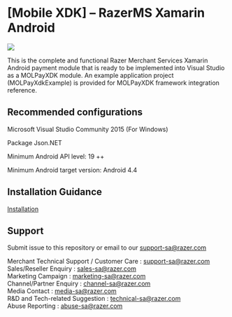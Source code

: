 <!--
# license: Copyright © 2011-2019 RMS Sdn Bhd. All Rights Reserved. 
-->

# [Mobile XDK] – RazerMS Xamarin Android

<img src="https://user-images.githubusercontent.com/38641542/74424311-a9d64000-4e8c-11ea-8d80-d811cfe66972.jpg">


This is the complete and functional Razer Merchant Services Xamarin Android payment module that is ready to be implemented into Visual Studio as a MOLPayXDK module. An example application project (MOLPayXdkExample) is provided for MOLPayXDK framework integration reference.

## Recommended configurations

Microsoft Visual Studio Community 2015 (For Windows)

Package Json.NET

Minimum Android API level: 19 ++

Minimum Android target version: Android 4.4


## Installation Guidance

[Installation](https://github.com/RazerMS/rms-mobile-xdk-xamarin-android/wiki/Installation-Guidance)

## Support

Submit issue to this repository or email to our support-sa@razer.com

Merchant Technical Support / Customer Care : support-sa@razer.com<br>
Sales/Reseller Enquiry : sales-sa@razer.com<br>
Marketing Campaign : marketing-sa@razer.com<br>
Channel/Partner Enquiry : channel-sa@razer.com<br>
Media Contact : media-sa@razer.com<br>
R&D and Tech-related Suggestion : technical-sa@razer.com<br>
Abuse Reporting : abuse-sa@razer.com
